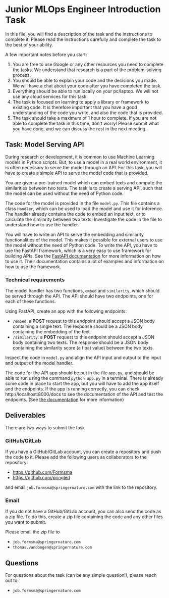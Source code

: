 # Junior MLOps Engineer Introduction Task

In this file, you will find a description of the task and the instructions to complete it.
Please read the instructions carefully and complete the task to the best of your ability.

A few important notes before you start:

1. You are free to use Google or any other resources you need to complete the tasks. We understand that research is a
   part of the problem-solving process.
2. You should be able to explain your code and the decisions you made. We will have a chat about your code after you
   have completed the task.
3. Everything should be able to run locally on your pc/laptop. We will not use any cloud services for this task.
4. The task is focused on learning to apply a library or framework to existing code. It is therefore important that you
   have a good understanding of the code you write, and also the code that is provided.
5. The task should take a maximum of 1 hour to complete. If you are not able to complete the task in this time, don't
   worry! Please submit what you have done, and we can discuss the rest in the next meeting.

## Task: Model Serving API

During research or development, it is common to use Machine Learning models in Python scripts.
But, to use a model in a real world environment, it is often necessary to serve the model through an API.
For this task, you will have to create a simple API to serve the model code that is provided.

You are given a pre-trained model which can embed texts and compute the similarities between two texts.
The task is to create a serving API, such that the model can be used without the need of Python code.

The code for the model is provided in the file `model.py`.
This file contains a class `Handler`, which can be used to load the model and use it for inference.
The handler already contains the code to embed an input text, or to calculate the similarity between two texts.
Investigate the code in the file to understand how to use the handler.

You will have to write an API to serve the embedding and similarity functionalities of the model.
This makes it possible for external users to use the model without the need of Python code.
To write the API, you have to use the FastAPI framework, which is a very easy to use framework for building APIs.
See the [FastAPI documentation](https://fastapi.tiangolo.com/) for more information on how to use it.
Their documentation contains a lot of examples and information on how to use the framework.

### Technical requirements

The model handler has two functions, `embed` and `similarity`, which should be served through the API.
The API should have two endpoints, one for each of these functions.

Using FastAPI, create an app with the following endpoints:

- `/embed`: a **POST** request to this endpoint should accept a JSON body containing a single text. The response should
  be a JSON body containing the embedding of the text.
- `/similarity`: a **POST** request to this endpoint should accept a JSON body containing two texts. The response should
  be a JSON body containing the similarity score (a float value) between the two texts.

Inspect the code in `model.py` and align the API input and output to the input and output of the model handler.

The code for the API app should be put in the file `app.py`, and should be able to run using the command
`python app.py` in a terminal.
There is already some code in place to start the app, but you will have to add the app itself and the endpoints.
If the app is running correctly, you can check http://localhost:8000/docs to see the documentation of the API and test
the endpoints.
(See [the documentation](https://fastapi.tiangolo.com/tutorial/first-steps/#interactive-api-docs) for more information)

## Deliverables

There are two ways to submit the task

### GitHub/GitLab

If you have a GitHub/GitLab account, you can create a repository and push the code to it.
Please add the following users as collaborators to the repository:

- https://github.com/Formsma
- https://github.com/pringled

and email `job.formsma@springernature.com` with the link to the repository.

### Email

If you do not have a GitHub/GitLab account, you can also send the code as a zip file.
To do this, create a zip file containing the code and any other files you want to submit.

Please email the zip file to

- `job.formsma@springernature.com`
- `thomas.vandongen@springernature.com`

## Questions

For questions about the task (can be any simple question!), please reach out to:

- `job.formsma@springernature.com`